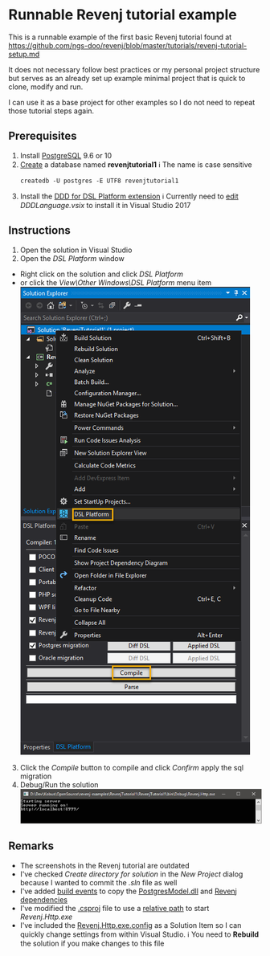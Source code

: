 ﻿# Runnable Revenj tutorial example

This is a runnable example of the first basic Revenj tutorial found at
https://github.com/ngs-doo/revenj/blob/master/tutorials/revenj-tutorial-setup.md

It does not necessary follow best practices or my personal project structure but serves as an already set up example minimal project that is quick to clone, modify and run. 

I can use it as a base project for other examples so I do not need to repeat those tutorial steps again.


## Prerequisites
1. Install [PostgreSQL](https://www.postgresql.org/download/windows/) 9.6 or 10
2. [Create](https://www.postgresql.org/docs/current/static/tutorial-createdb.html) a database named **revenjtutorial1**  :information_source: The name is case sensitive
    ```
    createdb -U postgres -E UTF8 revenjtutorial1
    ```
3. Install the [DDD for DSL Platform extension](https://marketplace.visualstudio.com/items?itemName=RikardPavelic.DDDforDSLPlatform) :information_source: Currently need to [edit](http://answers.perforce.com/articles/KB/15254/?q=changing+workspace+using+p4+command+client&l=en_US&fs=RelatedArticle) *DDDLanguage.vsix* to install it in Visual Studio 2017

## Instructions
1. Open the solution in Visual Studio
2. Open the *DSL Platform* window
* Right click on the solution and click *DSL Platform*
* or click the *View\Other Windows\DSL Platform* menu item
![](image1.png)
3. Click the *Compile* button to compile and click *Confirm* apply the sql migration
4. Debug/Run the solution 
    ![](image2.png)

## Remarks
* The screenshots in the Revenj tutorial are outdated
* I've checked *Create directory for solution* in the *New Project* dialog because I wanted to commit the *.sln* file as well
* I've added [build events](https://github.com/Kobus-Smit/revenj-examples/blob/1e61e123de52c46712632ba3d8eff2170bd57e78/RevenjTutorial1/RevenjTutorial1/RevenjTutorial1.csproj#L54) to copy the [PostgresModel.dll](https://github.com/Kobus-Smit/revenj-examples/blob/master/RevenjTutorial1/lib/PostgresModel.dll) and [Revenj dependencies](https://github.com/Kobus-Smit/revenj-examples/tree/master/RevenjTutorial1/dependencies/Postgres)
* I've modified the [.csproj](https://github.com/Kobus-Smit/revenj-examples/blob/1e61e123de52c46712632ba3d8eff2170bd57e78/RevenjTutorial1/RevenjTutorial1/RevenjTutorial1.csproj#L19-L21) file to use a [relative path](https://stackoverflow.com/questions/4774745/using-relative-path-for-start-external-program-in-vs-net-2010/4775221) to start *Revenj.Http.exe*
* I've included the [Revenj.Http.exe.config](https://github.com/Kobus-Smit/revenj-examples/blob/master/RevenjTutorial1/dependencies/Postgres/Revenj.Http.exe.config)  as a Solution Item so I can quickly change settings from within Visual Studio. :information_source: You need to **Rebuild** the solution if you make changes to this file
